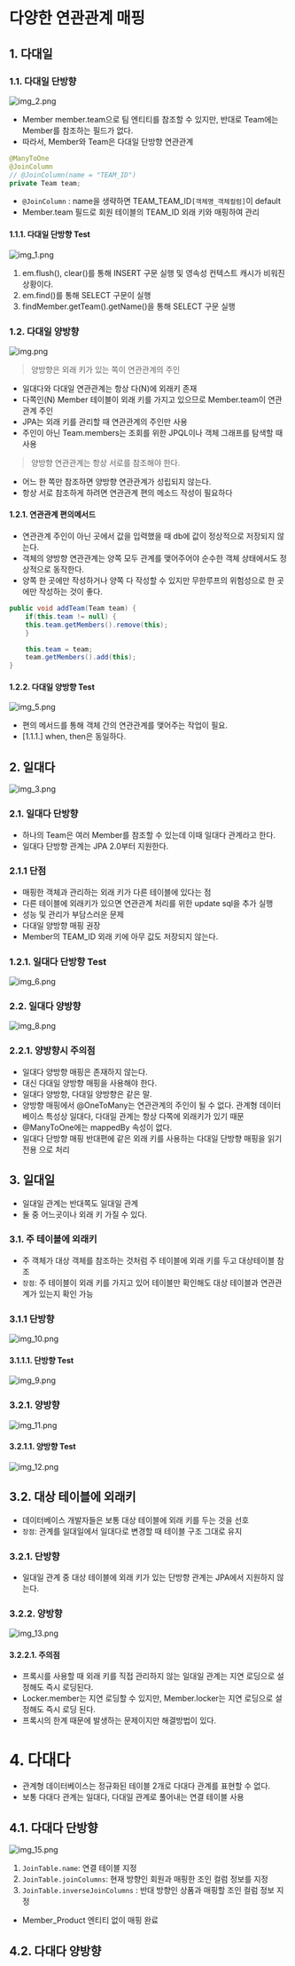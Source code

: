 
# 다양한 연관관계 매핑

## 1. 다대일

### 1.1. 다대일 단방향

![img_2.png](img_2.png)

- Member member.team으로 팀 엔티티를 참조할 수 있지만, 반대로 Team에는 Member를 참조하는 필드가 없다.
- 따라서, Member와 Team은 다대일 단방향 연관관계

```java
@ManyToOne
@JoinColumn 
// @JoinColumn(name = "TEAM_ID")
private Team team;
```
- `@JoinColumn` : name을 생략하면 TEAM_TEAM_ID`[객체명_객체컬럼]`이 default
- Member.team 필드로 회원 테이블의 TEAM_ID 외래 키와 매핑하여 관리

#### 1.1.1. 다대일 단방향 Test
![img_1.png](img_1.png)
1. em.flush(), clear()를 통해 INSERT 구문 실행 및 영속성 컨텍스트 캐시가 비워진 상황이다. 
2. em.find()를 통해  SELECT 구문이 실행
3. findMember.getTeam().getName()을 통해 SELECT 구문 실행 

### 1.2. 다대일 양방향
![img.png](img.png)

> 양방향은 외래 키가 있는 쪽이 연관관계의 주인
- 일대다와 다대일 연관관계는 항상 다(N)에 외래키 존재
- 다쪽인(N) Member 테이블이 외래 키를 가지고 있으므로 Member.team이 연관관계 주인
- JPA는 외래 키를 관리할 때 연관관계의 주인만 사용
- 주인이 아닌 Team.members는 조회를 위한 JPQL이나 객체 그래프를 탐색할 때 사용

> 양방향 연관관계는 항상 서로를 참조해야 한다.
- 어느 한 쪽만 참조하면 양방향 연관관계가 성립되지 않는다.
- 항상 서로 참조하게 하려면 연관관계 편의 메소드 작성이 필요하다

#### 1.2.1. 연관관계 편의메서드
- 연관관계 주인이 아닌 곳에서 값을 입력했을 때 db에 값이 정상적으로 저장되지 않는다.
- 객체의 양방향 연관관계는 양쪽 모두 관계를 맺어주어야 순수한 객체 상태에서도 정상적으로 동작한다.
- 양쪽 한 곳에만 작성하거나 양쪽 다 작성할 수 있지만 무한루프의 위험성으로 한 곳에만 작성하는 것이 좋다.
```java
public void addTeam(Team team) {
    if(this.team != null) {
    this.team.getMembers().remove(this);
    }

    this.team = team;
    team.getMembers().add(this);
}
```

#### 1.2.2. 다대일 양방향 Test
![img_5.png](img_5.png)
- 편의 메서드를 통해 객체 간의 연관관계를 맺어주는 작업이 필요.
- [1.1.1.] when, then은 동일하다.

## 2. 일대다
![img_3.png](img_3.png)

### 2.1. 일대다 단방향
- 하나의 Team은 여러 Member를 참조할 수 있는데 이때 일대다 관계라고 한다.
- 일대다 단방향 관계는 JPA 2.0부터 지원한다.

### 2.1.1 단점
- 매핑한 객체과 관리하는 외래 키가 다른 테이블에 있다는 점
- 다른 테이블에 외래키가 있으면 연관관계 처리를 위한 update sql을 추가 실행
- 성능 및 관리가 부담스러운 문제
- 다대일 양방향 매핑 권장
- Member의 TEAM_ID 외래 키에 아무 값도 저장되지 않는다.

### 1.2.1. 일대다 단방향 Test
![img_6.png](img_6.png)

### 2.2. 일대다 양방향

![img_8.png](img_8.png)

### 2.2.1. 양방향시 주의점
- 일대다 양방향 매핑은 존재하지 않는다.
- 대신 다대일 양방향 매핑을 사용해야 한다.
- 일대다 양방향, 다대일 양방향은 같은 말.
- 양방향 매핑에서 @OneToMany는 연관관계의 주인이 될 수 없다.
  관계형 데이터 베이스 특성상 일대다, 다대일 관계는 항상 다쪽에 외래키가 있기 때문
- @ManyToOne에는 mappedBy 속성이 없다.
- 일대다 단방향 매핑 반대편에 같은 외래 키를 사용하는 다대일 단방향 매핑을 읽기 전용
  으로 처리

## 3. 일대일
- 일대일 관계는 반대쪽도 일대일 관계
- 둘 중 어느곳이나 외래 키 가질 수 있다.

### 3.1. 주 테이블에 외래키 
- 주 객체가 대상 객체를 참조하는 것처럼 주 테이블에 외래 키를 두고 대상테이블 참조
- `장점`: 주 테이블이 외래 키를 가지고 있어 테이블만 확인해도 대상 테이블과 연관관계가 있는지 확인 가능

### 3.1.1 단방향
![img_10.png](img_10.png)

#### 3.1.1.1. 단방향 Test
![img_9.png](img_9.png)

### 3.2.1. 양방향
![img_11.png](img_11.png)

#### 3.2.1.1. 양방향 Test
![img_12.png](img_12.png)

## 3.2. 대상 테이블에 외래키
- 데이터베이스 개발자들은 보통 대상 테이블에 외래 키를 두는 것을 선호
- `장점`: 관계를 일대일에서 일대다로 변경할 때 테이블 구조 그대로 유지

### 3.2.1. 단방향
- 일대일 관계 중 대상 테이블에 외래 키가 있는 단방향 관계는 JPA에서 지원하지 않는다.

### 3.2.2. 양방향
![img_13.png](img_13.png)

#### 3.2.2.1. 주의점
- 프록시를 사용할 때 외래 키를 직접 관리하지 않는 일대일 관계는 지연 로딩으로 설정해도 즉시 로딩된다.
- Locker.member는 지연 로딩할 수 있지만, Member.locker는 지연 로딩으로 설정해도 즉시 로딩 된다.
- 프록시의 한계 때문에 발생하는 문제이지만 해결방법이 있다.

# 4. 다대다
- 관계형 데이터베이스는 정규화된 테이블 2개로 다대다 관계를 표현할 수 없다.
- 보통 다대다 관계는 일대다, 다대일 관계로 풀어내는 연결 테이블 사용

## 4.1. 다대다 단방향
![img_15.png](img_15.png)
1. `JoinTable.name`: 연결 테이블 지정
2. `JoinTable.joinColumns`: 현재 방향인 회원과 매핑한 조인 컬럼 정보를 지정
3. `JoinTable.inverseJoinColumns` : 반대 방향인 상품과 매핑할 조인 컬럼 정보 지정

- Member_Product 엔티티 없이 매핑 완료

## 4.2. 다대다 양방향
